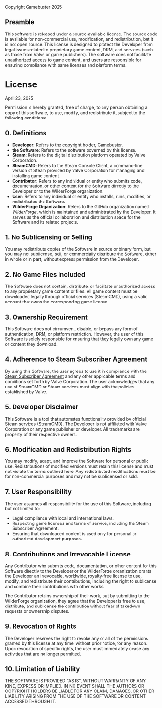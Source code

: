 Copyright Gamebuster 2025


## Preamble
This software is released under a source-available license. The source code is available for non-commercial use, modification, and redistribution, but it is not open source. This license is designed to protect the Developer from legal issues related to proprietary game content, DRM, and services (such as those from Valve or game publishers). The software does not facilitate unauthorized access to game content, and users are responsible for ensuring compliance with game licenses and platform terms.

# License

April 23, 2025

Permission is hereby granted, free of charge, to any person obtaining a copy of this software, to use, modify, and redistribute it, subject to the following conditions:


## 0. Definitions
- **Developer**: Refers to the copyright holder, Gamebuster.
- **the Software**: Refers to the software governed by this license.
- **Steam**: Refers to the digital distribution platform operated by Valve Corporation.
- **SteamCMD**: Refers to the Steam Console Client, a command-line version of Steam provided by Valve Corporation for managing and installing game content.
- **Contributor**: Refers to any individual or entity who submits code, documentation, or other content for the Software directly to the Developer or to the WilderForge organization.
- **User**: Refers to any individual or entity who installs, runs, modifies, or redistributes the Software.
- **WilderForge Organization**: Refers to the GitHub organization named *WilderForge*, which is maintained and administrated by the Developer. It serves as the official collaboration and distribution space for the Software and its related projects.
 
## 1. No Sublicensing or Selling
You may redistribute copies of the Software in source or binary form, but you may not sublicense, sell, or commercially distribute the Software, either in whole or in part, without express permission from the Developer.

## 2. No Game Files Included
The Software does not contain, distribute, or facilitate unauthorized access to any proprietary game content or files. All game content must be downloaded legally through official services (SteamCMD), using a valid account that owns the corresponding game license.

## 3. Ownership Requirement
This Software does not circumvent, disable, or bypass any form of authentication, DRM, or platform restriction. However, the user of this Software is solely responsible for ensuring that they legally own any game or content they download.

## 4. Adherence to Steam Subscriber Agreement
By using this Software, the user agrees to use it in compliance with the [Steam Subscriber Agreement](https://store.steampowered.com/subscriber_agreement/) and any other applicable terms and conditions set forth by Valve Corporation. The user acknowledges that any use of SteamCMD or Steam services must align with the policies established by Valve.

## 5. Developer Disclaimer
This Software is a tool that automates functionality provided by official Steam services (SteamCMD). The Developer is not affiliated with Valve Corporation or any game publisher or developer. All trademarks are property of their respective owners.

## 6. Modification and Redistribution Rights
You may modify, adapt, and improve the Software for personal or public use. Redistributions of modified versions must retain this license and must not violate the terms outlined here. Any redistributed modifications must be for non-commercial purposes and may not be sublicensed or sold.

## 7. User Responsibility
The user assumes all responsibility for the use of this Software, including but not limited to:

- Legal compliance with local and international laws.
- Respecting game licenses and terms of service, including the Steam Subscriber Agreement.
- Ensuring that downloaded content is used only for personal or authorized development purposes.

## 8. Contributions and Irrevocable License
Any Contributor who submits code, documentation, or other content for this Software directly to the Developer or the WilderForge organization grants the Developer an irrevocable, worldwide, royalty-free license to use, modify, and redistribute their contributions, including the right to sublicense and combine their contributions with other works.

The Contributor retains ownership of their work, but by submitting to the WilderForge organization, they agree that the Developer is free to use, distribute, and sublicense the contribution without fear of takedown requests or ownership disputes.

## 9. Revocation of Rights
The Developer reserves the right to revoke any or all of the permissions granted by this license at any time, without prior notice, for any reason. Upon revocation of specific rights, the user must immediately cease any activities that are no longer permitted.

## 10. Limitation of Liability
THE SOFTWARE IS PROVIDED "AS IS", WITHOUT WARRANTY OF ANY KIND, EXPRESS OR IMPLIED. IN NO EVENT SHALL THE AUTHORS OR COPYRIGHT HOLDERS BE LIABLE FOR ANY CLAIM, DAMAGES, OR OTHER LIABILITY ARISING FROM THE USE OF THE SOFTWARE OR CONTENT ACCESSED THROUGH IT.